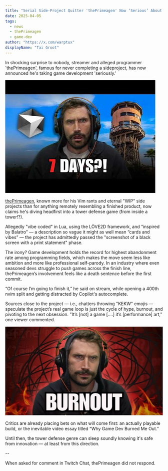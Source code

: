 ```yaml
---
title: "Serial Side-Project Quitter 'thePrimeagen' Now ‘Serious’ About Game Dev--Industry with Highest Rage-Quit Rate"
date: 2025-04-05
tags: 
  - news
  - thePrimeagen
  - game-dev
author: "https://x.com/warptux"
displayName: "Tai Groot"
---
```



In shocking surprise to nobody, streamer and alleged programmer 'thePrimeagen', famous for never completing a sideproject, has now announced he's taking game development 'seriously.' 

![7days](7days.jpg)

[thePrimeagen](https://x.com/theoprimeagen), known more for his Vim rants and eternal "WIP" side projects than for anything remotely resembling a finished product, now claims he's diving headfirst into a tower defense game (from inside a tower!?). 

Allegedly "vibe coded" in Lua, using the LÖVE2D framework, and “inspired by Balatro” — a description so vague it might as well mean “cards and vibes” — the project has admittedly passed the "screenshot of a black screen with a print statement" phase.


The irony? Game development holds the record for highest abandonment rate among programming fields, which makes the move seem less like ambition and more like professional self-parody. In an industry where even seasoned devs struggle to push games across the finish line, thePrimeagen’s involvement feels like a death sentence before the first commit.

“Of course I’m going to finish it,” he said on stream, while opening a 400th nvim split and getting distracted by Copilot's autocomplete. 

Sources close to the project — i.e., chatters throwing "KEKW" emojis — speculate the project’s real game loop is just the cycle of hype, burnout, and pivoting to the next obsession. "It’s [not] a game [....] it’s [performance] art," one viewer commented.

![burnout](burnout.jpg)

Critics are already placing bets on what will come first: an actually playable build, or the inevitable video essay titled “Why Game Dev Burned Me Out.”

Until then, the tower defense genre can sleep soundly knowing it's safe from innovation — at least from this direction.

--

When asked for comment in Twitch Chat, thePrimeagen did not respond.
